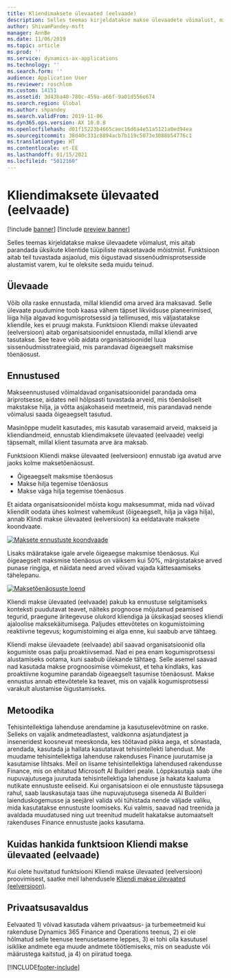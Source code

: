 ```yaml
---
title: Kliendimaksete ülevaated (eelvaade)
description: Selles teemas kirjeldatakse makse ülevaadete võimalust, mis aitab parandada üksikute klientide tüüpiliste maksetavade mõistmist. Funktsioon aitab teil tuvastada asjaolud, mis õigustavad sissenõudmisprotsesside alustamist varem, kui te oleksite seda muidu teinud.
author: ShivamPandey-msft
manager: AnnBe
ms.date: 11/06/2019
ms.topic: article
ms.prod: ''
ms.service: dynamics-ax-applications
ms.technology: ''
ms.search.form: ''
audience: Application User
ms.reviewer: roschlom
ms.custom: 14151
ms.assetid: 3d43ba40-780c-459a-a66f-9a01d556e674
ms.search.region: Global
ms.author: shpandey
ms.search.validFrom: 2019-11-06
ms.dyn365.ops.version: AX 10.0.8
ms.openlocfilehash: d01f15223b4665caec16d6a4e51a5121a0ed94ea
ms.sourcegitcommit: 38d40c331c8894acb7b119c5073e3088b54776c1
ms.translationtype: HT
ms.contentlocale: et-EE
ms.lasthandoff: 01/15/2021
ms.locfileid: "5012160"
---
```

# <a name="customer-payment-insights-preview"></a>Kliendimaksete ülevaated (eelvaade)

[!include [banner](../includes/banner.md)]
[!include [preview banner](../includes/preview-banner.md)]

Selles teemas kirjeldatakse makse ülevaadete võimalust, mis aitab parandada üksikute klientide tüüpiliste maksetavade mõistmist. Funktsioon aitab teil tuvastada asjaolud, mis õigustavad sissenõudmisprotsesside alustamist varem, kui te oleksite seda muidu teinud. 

## <a name="overview"></a>Ülevaade

Võib olla raske ennustada, millal kliendid oma arved ära maksavad. Selle ülevaate puudumine toob kaasa vähem täpset likviidsuse planeerimised, liiga hilja algavad kogumisprotsessid ja tellimused, mis väljastatakse kliendile, kes ei pruugi maksta. Funktsioon Kliendi makse ülevaated (eelversioon) aitab organisatsioonidel ennustada, millal kliendi arve tasutakse. See teave võib aidata organisatsioonidel luua sissenõudmisstrateegiaid, mis parandavad õigeaegselt maksmise tõenäosust. 

## <a name="predictions"></a>Ennustused

Makseennustused võimaldavad organisatsioonidel parandada oma äriprotsesse, aidates neil hõlpsasti tuvastada arveid, mis tõenäoliselt makstakse hilja, ja võtta asjakohaseid meetmeid, mis parandavad nende võimalusi saada õigeaegselt tasutud.

Masinõppe mudelit kasutades, mis kasutab varasemaid arveid, makseid ja kliendiandmeid, ennustab kliendimaksete ülevaated (eelvaade) veelgi täpsemalt, millal klient tasumata arve ära maksab.

Funktsioon Kliendi makse ülevaated (eelversioon) ennustab iga avatud arve jaoks kolme maksetõenäosust.

-   Õigeaegselt maksmise tõenäosus 
-   Makse hilja tegemise tõenäosus
-   Makse väga hilja tegemise tõenäosus

Et aidata organisatsioonidel mõista kogu maksesummat, mida nad võivad kliendilt oodata ühes kolmest vahemikust (õigeaegselt, hilja ja väga hilja), annab Klindi makse ülevaated (eelversioon) ka eeldatavate maksete koondvaate.

[![Maksete ennustuste koondvaade](./media/graphic-payment-reports.png)](./media/graphic-payment-reports.png)

Lisaks määratakse igale arvele õigeaegse maksmise tõenäosus. Kui õigeaegselt maksmise tõenäosus on väiksem kui 50%, märgistatakse arved punase ringiga, et näidata need arved võivad vajada kättesaamiseks tähelepanu. 

[![Maksetõenäosuste loend](./media/customer-pymnt-probability-list.png)](./media/customer-pymnt-probability-list.png)

Kliendi makse ülevaated (eelvaade) pakub ka ennustuse selgitamiseks konteksti puudutavat teavet, näiteks prognoose mõjutanud peamised tegurid, praegune äritegevuse olukord kliendiga ja üksikasjad seoses kliendi ajaloolise maksekäitumisega. Paljudes ettevõtetes on kogumistoiming reaktiivne tegevus; kogumistoiming ei alga enne, kui saabub arve tähtaeg. 

Kliendi makse ülevaadete (eelvaade) abil saavad organisatsioonid olla kogumiste osas palju proaktiivsemad. Nad ei pea enam kogumisprotsessi alustamiseks ootama, kuni saabub ülekande tähtaeg. Selle asemel saavad nad kasutada makse prognoosimise võimekust, et teha kindlaks, kas proaktiivne kogumine parandab õigeaegselt tasumise tõenäosust. Makse ennustus annab ettevõtetele ka teavet, mis on vajalik kogumisprotsessi varakult alustamise õigustamiseks.

## <a name="methodology"></a>Metoodika

Tehisintellektiga lahenduse arendamine ja kasutuselevõtmine on raske. Selleks on vajalik andmeteadlastest, valdkonna asjatundjatest ja inseneridest koosnevat meeskonda, kes töötavad pikka aega, et sõnastada, arendada, kasutada ja hallata kasutatavat tehisintellekti lahendust. Me muudame tehisintellektiga lahenduse rakenduses Finance juurutamise ja kasutamise lihtsaks. Meil on lisame tehisintellektiga lahendused rakendusse Finance, mis on ehitatud Microsoft AI Builderi peale. Lõppkasutaja saab ühe nupuvajutusega juurutada tehisintellektiga lahenduse ja hakata kaaluma nutikate ennustuste eeliseid. Kui organisatsioon ei ole ennustuste täpsusega rahul, saab lauskasutaja taas ühe nupuvajutusega siseneda AI Builderi laienduskogemusse ja seejärel valida või tühistada nende väljade valiku, mida kasutatakse ennustuste loomiseks. Kui valmis, saavad nad treenida ja avaldada muudatused ning uut treenitud mudelit hakatakse automaatselt rakenduses Finance ennustuste jaoks kasutama.

## <a name="how-to-get-customer-payment-insights-preview"></a>Kuidas hankida funktsioon Kliendi makse ülevaated (eelvaade)

Kui olete huvitatud funktsiooni Kliendi makse ülevaated (eelversioon) proovimisest, saatke meil lahendusele [Kliendi makse ülevaated (eelversioon)](mailto:fiap@microsoft.com).

## <a name="privacy-notice"></a>Privaatsusavaldus

Eelvaated 1) võivad kasutada vähem privaatsus- ja turbemeetmeid kui rakenduse Dynamics 365 Finance and Operations teenus, 2) ei ole hõlmatud selle teenuse teenusetaseme leppes, 3) ei tohi olla kasutusel isiklike andmete ega muude andmete töötlemiseks, mis on seaduste või määrustega kaitstud, ja 4) on piiratud toega.




[!INCLUDE[footer-include](../../includes/footer-banner.md)]